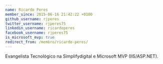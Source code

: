 ```yaml
---
name: Ricardo Peres
member_since: 2015-06-16 21:42:22 +0100
github_username: rjperes
twitter_username: rjperes75
linkedin_username: ricardoperes
facebook_username: rjperes75
is_microsoft_mvp: true
redirect_from: /membro/ricardo-peres/
---
```

Evangelista Tecnológico na Simplifydigital e Microsoft MVP (IIS/ASP.NET).
